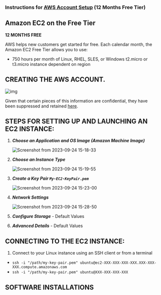 ### Instructions for [AWS Account Setup](https://aws.amazon.com/pm/ec2/) (12 Months Free Tier) 

## Amazon EC2 on the Free Tier

**12 MONTHS FREE**

AWS helps new customers get started for free. Each calendar month, the Amazon EC2 Free Tier allows you to use:

- 750 hours per month of Linux, RHEL, SLES, or Windows t2.micro or t3.micro instance dependent on region


## CREATING THE AWS ACCOUNT.

![img](https://github.com/sndpchatterjee07/AWS-EC2-SETUP/assets/3818950/e4a72705-7fbe-460b-ae9c-e0a0d3621b07)



Given that certain pieces of this information are confidential, they have been suppressed and retained [here](https://gist.github.com/sndpchatterjee07/b45776d5c863a8432e41df387685990e).


## STEPS FOR SETTING UP AND LAUNCHING AN EC2 INSTANCE:

1. ***Choose an Application and OS Image (Amazon Machine Image)***

    ![Screenshot from 2023-09-24 15-18-33](https://github.com/sndpchatterjee07/AWS-EC2-SETUP/assets/3818950/149a470e-284c-4db2-adb4-25a20a3d19b8)

2. ***Choose an Instance Type***

    ![Screenshot from 2023-09-24 15-19-55](https://github.com/sndpchatterjee07/AWS-EC2-SETUP/assets/3818950/5d9da543-d762-4e65-8a9e-53226c0e0a5f)


3. ***Create a Key Pair `My-EC2-KeyPair.pem`***
    
    ![Screenshot from 2023-09-24 15-23-00](https://github.com/sndpchatterjee07/AWS-EC2-SETUP/assets/3818950/6788cada-2490-4b69-a5ac-7503958688c8)

    
4. ***Network Settings***

    ![Screenshot from 2023-09-24 15-28-50](https://github.com/sndpchatterjee07/AWS-EC2-SETUP/assets/3818950/b130b3d8-dfe2-4e84-af35-75af231ec543)


5. ***Configure Storage*** - Default Values

6. ***Advanced Details*** - Default Values


## CONNECTING TO THE EC2 INSTANCE:

1. Connect to your Linux instance using an SSH client or from a terminal
  
 - `ssh -i "/path/my-key-pair.pem" ubuntu@ec2-XXX-XXX-XXX-XXX.XXX-XXX-XXX.compute.amazonaws.com`
 - `ssh -i "/path/my-key-pair.pem" ubuntu@XXX-XXX-XXX-XXX`


## SOFTWARE INSTALLATIONS


